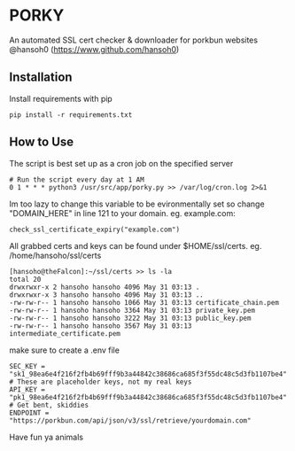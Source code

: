 
# PORKY

An automated SSL cert checker & downloader for porkbun websites @hansoh0 (https://www.github.com/hansoh0)

## Installation

Install requirements with pip

```
pip install -r requirements.txt

```
## How to Use
The script is best set up as a cron job on the specified server
```
# Run the script every day at 1 AM                                                                                                                                                                         
0 1 * * * python3 /usr/src/app/porky.py >> /var/log/cron.log 2>&1
```
Im too lazy to change this variable to be evironmentally set so change "DOMAIN_HERE" in line 121 to your domain. eg. example.com:
```
check_ssl_certificate_expiry("example.com") 
```
All grabbed certs and keys can be found under $HOME/ssl/certs. eg. /home/hansoho/ssl/certs
```
[hansoho@theFalcon]:~/ssl/certs >> ls -la                                                                                                                                                            
total 20                                                                                                                                                                                                   
drwxrwxr-x 2 hansoho hansoho 4096 May 31 03:13 .                                                                                                                                                     
drwxrwxr-x 3 hansoho hansoho 4096 May 31 03:13 ..                                                                                                                                                    
-rw-rw-r-- 1 hansoho hansoho 1066 May 31 03:13 certificate_chain.pem                                                                                                                                 
-rw-rw-r-- 1 hansoho hansoho 3364 May 31 03:13 private_key.pem                                                                                                                                       
-rw-rw-r-- 1 hansoho hansoho 3222 May 31 03:13 public_key.pem
-rw-rw-r-- 1 hansoho hansoho 3567 May 31 03:13 intermediate_certificate.pem
```
make sure to create a .env file
```
SEC_KEY = "sk1_98ea6e4f216f2fb4b69fff9b3a44842c38686ca685f3f55dc48c5d3fb1107be4"  # These are placeholder keys, not my real keys                                                                                                                         
API_KEY = "pk1_98ea6e4f216f2fb4b69fff9b3a44842c38686ca685f3f55dc48c5d3fb1107be4"  # Get bent, skiddies                                                                           
ENDPOINT = "https://porkbun.com/api/json/v3/ssl/retrieve/yourdomain.com"      
```
Have fun ya animals
